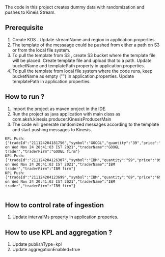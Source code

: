 
The code in this project creates dummy data with randomization and pushes to Kineis Stream. 

## Prerequisite 

1. Create KDS . Update  streamName and region in application.properties. 
2. The template of the messaage could be pushed from either a path on S3 or from the local file system. 
3. To pull the template from S3 , create S3 bucket where the template file will be placed. Create template file and upload that to a path. Update bucketName and templatePath property in application.properties. 
4. To pull the template from local file system where the code runs, keep bucketName as empty ("") in application.properties. Update templatePath in application.properties.

## How to run ?
1. Import the project as maven project in the IDE. 
2. Run the project as java application with main class as com.aksh.kinesis.producer.KinesisProducerMain 
3. The code will generate randomized messages according to the template and start pushing messages to Kinesis. 

```
KPL Push: {"tradeId":"211124204181756","symbol":"GOOGL","quantity":"39","price":"39","timestamp":1637766663,"description":"Traded on Wed Nov 24 20:41:03 IST 2021","traderName":"GOOGL trader","traderFirm":"GOOGL firm"}
KPL Push: {"tradeId":"211124204126307","symbol":"IBM","quantity":"99","price":"99","timestamp":1637766663,"description":"Traded on Wed Nov 24 20:41:03 IST 2021","traderName":"IBM trader","traderFirm":"IBM firm"}
KPL Push: {"tradeId":"211124204123699","symbol":"IBM","quantity":"69","price":"69","timestamp":1637766663,"description":"Traded on Wed Nov 24 20:41:03 IST 2021","traderName":"IBM trader","traderFirm":"IBM firm"}


```

## How to control rate of ingestion
1. Update intervalMs property in application.properies. 

## How to use KPL and aggregation ?
1. Update publishType=kpl
2. Update aggregationEnabled=true
